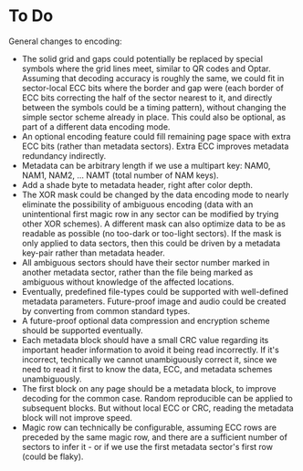 # To Do

General changes to encoding:

- The solid grid and gaps could potentially be replaced by special symbols where the grid lines meet, similar to QR codes and Optar. Assuming that decoding accuracy is roughly the same, we could fit in sector-local ECC bits where the border and gap were (each border of ECC bits correcting the half of the sector nearest to it, and directly between the symbols could be a timing pattern), without changing the simple sector scheme already in place. This could also be optional, as part of a different data encoding mode.
- An optional encoding feature could fill remaining page space with extra ECC bits (rather than metadata sectors). Extra ECC improves metadata redundancy indirectly.
- Metadata can be arbitrary length if we use a multipart key: NAM0, NAM1, NAM2, ... NAMT (total number of NAM keys).
- Add a shade byte to metadata header, right after color depth.
- The XOR mask could be changed by the data encoding mode to nearly eliminate the possibility of ambiguous encoding (data with an unintentional first magic row in any sector can be modified by trying other XOR schemes). A different mask can also optimize data to be as readable as possible (no too-dark or too-light sectors). If the mask is only applied to data sectors, then this could be driven by a metadata key-pair rather than metadata header. 
- All ambiguous sectors should have their sector number marked in another metadata sector, rather than the file being marked as ambiguous without knowledge of the affected locations.
- Eventually, predefined file-types could be supported with well-defined metadata parameters. Future-proof image and audio could be created by converting from common standard types.  
- A future-proof optional data compression and encryption scheme should be supported eventually.
- Each metadata block should have a small CRC value regarding its important header information to avoid it being read incorrectly. If it's incorrect, technically we cannot unambiguously correct it, since we need to read it first to know the data, ECC, and metadata schemes unambiguously.
- The first block on any page should be a metadata block, to improve decoding for the common case. Random reproducible can be applied to subsequent blocks. But without local ECC or CRC, reading the metadata block will not improve speed. 
- Magic row can technically be configurable, assuming ECC rows are preceded by the same magic row, and there are a sufficient number of sectors to infer it - or if we use the first metadata sector's first row (could be flaky).
